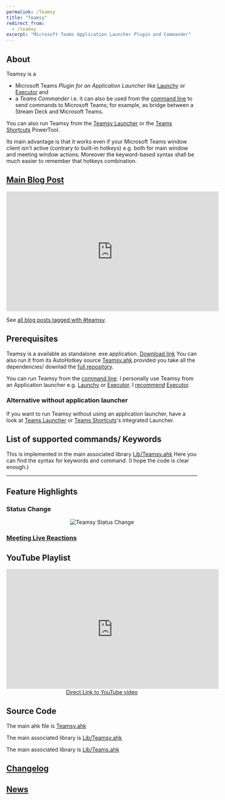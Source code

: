 ```yaml
---
permalink: /Teamsy
title: "Teamsy"
redirect_from:
  - /teamsy
excerpt: "Microsoft Teams Application Launcher Plugin and Commander"
---
```


## About

Teamsy is a
 * Microsoft Teams *Plugin for an Application Launcher* like [Launchy](http://launchy.net/) or [Executor](http://executor.dk/) and
 * a *Teams Commander* i.e. it can also be used from the [command line](https://tdalon.blogspot.com/2022/03/ahk-command-line.html) to send commands to Microsoft Teams; for example, as bridge between a Stream Deck and Microsoft Teams.

You can also run Teamsy from the [Teamsy Launcher](Teamsy-Launcher) or the [Teams Shortcuts](Teams-Shortcuts) PowerTool.

Its main advantage is that it works even if your Microsoft Teams window client isn't active (contrary to built-in hotkeys) e.g. both for main window and meeting window actions.
Moreover the keyword-based syntax shall be much easier to remember that hotkeys combination.

## [Main Blog Post](https://tdalon.blogspot.com/2020/07/teamsy.html)

<p style="text-align: center;"><iframe width="560" height="315" src="https://www.youtube.com/embed/zLFWKFfLHnU" frameborder="0" allow="accelerometer; autoplay; encrypted-media; gyroscope; picture-in-picture" allowfullscreen></iframe></p>

See [all blog posts tagged with #teamsy](https://tdalon.blogspot.com/search/label/teamsy).

## Prerequisites

Teamsy is a available as standalone .exe application. [Download link](https://github.com/tdalon/ahk/raw/main/PowerTools/Teamsy.exe)
You can also run it from its AutoHotkey source [Teamsy.ahk](https://github.com/tdalon/ahk/blob/main/Teamsy.ahk) provided you take all the dependencies/ downlad the [full repository](https://github.com/tdalon/ahk).

You can run Teamsy from the [command line](https://tdalon.blogspot.com/2022/03/ahk-command-line.html).
I personally use Teamsy from an Application launcher e.g. [Launchy](http://launchy.net/) or [Executor](http://executor.dk/).
I [recommend](https://tdalon.blogspot.com/2020/08/executor-my-preferred-app-launcher.html) [Executor](http://executor.dk/).

### Alternative without application launcher

If you want to run Teamsy without using an application launcher, have a look at [Teams Launcher](Teamsy-Launcher) or [Teams Shortcuts](Teams-Shortcuts)'s integrated Launcher.

## List of supported commands/ Keywords

This is implemented in the main associated library [Lib/Teamsy.ahk](https://github.com/tdalon/ahk/blob/main/Lib/Teamsy.ahk)
Here you can find the syntax for keywords and command. (I hope the code is clear enough.)
<script src="http://gist-it.appspot.com/https://github.com/tdalon/ahk/raw/main/Lib/Teamsy.ahk"></script>

<hr>

## Feature Highlights

### Status Change

<div style="text-align:center"><img src="/ahk/assets/images/Teamsy_StatusChange.gif" alt="Teamsy Status Change"></div>

### [Meeting Live Reactions](Teams-Meeting-Reactions)

## YouTube Playlist

<div align="center"><iframe width="560" height="315" src="https://www.youtube.com/embed/zLFWKFfLHnU" frameborder="0" allow="accelerometer; autoplay; encrypted-media; gyroscope; picture-in-picture" allowfullscreen></iframe><br><a href="https://www.youtube.com/watch?v=zLFWKFfLHnU">Direct Link to YouTube video</a></div>

## Source Code

The main ahk file is [Teamsy.ahk](https://github.com/tdalon/ahk/blob/main/Teamsy.ahk)

The main associated library is [Lib/Teamsy.ahk](https://github.com/tdalon/ahk/blob/main/Lib/Teamsy.ahk)

The main associated library is [Lib/Teams.ahk](https://github.com/tdalon/ahk/blob/main/Lib/Teams.ahk)

## [Changelog](Teamsy-Changelog)

## [News](https://twitter.com/search?q=%23Teamsy%20%23MicrosoftTeams)
